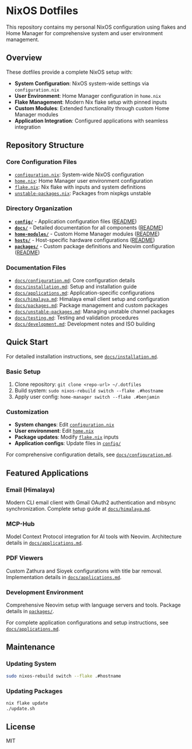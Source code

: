 # NixOS Dotfiles

This repository contains my personal NixOS configuration using flakes and Home Manager for comprehensive system and user environment management.

## Overview

These dotfiles provide a complete NixOS setup with:

- **System Configuration**: NixOS system-wide settings via `configuration.nix`
- **User Environment**: Home Manager configuration in `home.nix`
- **Flake Management**: Modern Nix flake setup with pinned inputs
- **Custom Modules**: Extended functionality through custom Home Manager modules
- **Application Integration**: Configured applications with seamless integration

## Repository Structure

### Core Configuration Files

- [`configuration.nix`](configuration.nix): System-wide NixOS configuration
- [`home.nix`](home.nix): Home Manager user environment configuration  
- [`flake.nix`](flake.nix): Nix flake with inputs and system definitions
- [`unstable-packages.nix`](unstable-packages.nix): Packages from nixpkgs unstable

### Directory Organization

- **[`config/`](config/)** - Application configuration files ([README](config/README.md))
- **[`docs/`](docs/)** - Detailed documentation for all components ([README](docs/README.md))
- **[`home-modules/`](home-modules/)** - Custom Home Manager modules ([README](home-modules/README.md))
- **[`hosts/`](hosts/)** - Host-specific hardware configurations ([README](hosts/README.md))
- **[`packages/`](packages/)** - Custom package definitions and Neovim configuration ([README](packages/README.md))

### Documentation Files

- [`docs/configuration.md`](docs/configuration.md): Core configuration details
- [`docs/installation.md`](docs/installation.md): Setup and installation guide
- [`docs/applications.md`](docs/applications.md): Application-specific configurations
- [`docs/himalaya.md`](docs/himalaya.md): Himalaya email client setup and configuration
- [`docs/packages.md`](docs/packages.md): Package management and custom packages
- [`docs/unstable-packages.md`](docs/unstable-packages.md): Managing unstable channel packages
- [`docs/testing.md`](docs/testing.md): Testing and validation procedures
- [`docs/development.md`](docs/development.md): Development notes and ISO building

## Quick Start

For detailed installation instructions, see [`docs/installation.md`](docs/installation.md).

### Basic Setup

1. Clone repository: `git clone <repo-url> ~/.dotfiles`
2. Build system: `sudo nixos-rebuild switch --flake .#hostname`
3. Apply user config: `home-manager switch --flake .#benjamin`

### Customization

- **System changes**: Edit [`configuration.nix`](configuration.nix)
- **User environment**: Edit [`home.nix`](home.nix)  
- **Package updates**: Modify [`flake.nix`](flake.nix) inputs
- **Application configs**: Update files in [`config/`](config/)

For comprehensive configuration details, see [`docs/configuration.md`](docs/configuration.md).

## Featured Applications

### Email (Himalaya)
Modern CLI email client with Gmail OAuth2 authentication and mbsync synchronization. Complete setup guide at [`docs/himalaya.md`](docs/himalaya.md).

### MCP-Hub 
Model Context Protocol integration for AI tools with Neovim. Architecture details in [`docs/applications.md`](docs/applications.md#mcp-hub-integration).

### PDF Viewers
Custom Zathura and Sioyek configurations with title bar removal. Implementation details in [`docs/applications.md`](docs/applications.md#pdf-viewers).

### Development Environment
Comprehensive Neovim setup with language servers and tools. Package details in [`packages/`](packages/).

For complete application configurations and setup instructions, see [`docs/applications.md`](docs/applications.md).

## Maintenance

### Updating System
```bash
sudo nixos-rebuild switch --flake .#hostname
```

### Updating Packages
```bash
nix flake update
./update.sh
```

## License

MIT